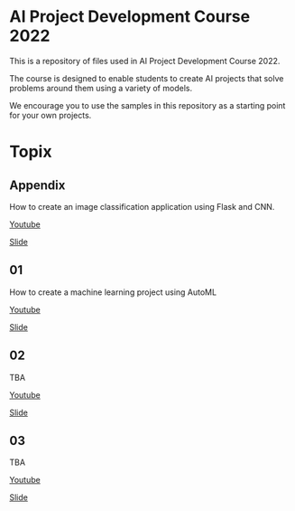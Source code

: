 # AI Project Development Course 2022

This is a repository of files used in AI Project Development Course 2022.

The course is designed to enable students to create AI projects that solve problems around them using a variety of models.

We encourage you to use the samples in this repository as a starting point for your own projects.

# Topix
## Appendix
How to create an image classification application using Flask and CNN.

[Youtube](https://)

[Slide](https://docs.google.com/presentation/d/1CSJE7O_6yfX5buTxY9GsckRusZ46Q2QOxsyIXYDVvxU/edit?usp=sharing)

## 01
How to create a machine learning project using AutoML

[Youtube](https://)

[Slide](https://docs.google.com/presentation/d/1BjtTwf7X_SXzvGwmOg5H7CT5qink_8j0-Jl68Fur6A8/edit?usp=sharing)

## 02
TBA

[Youtube](https://)

[Slide](https://)


## 03
TBA

[Youtube](https://)

[Slide](https://)
